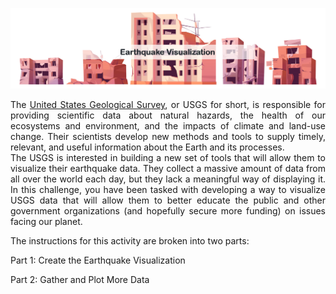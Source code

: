 <p align="center">
    <img src="https://github.com/theidari/earthquake_visualization/blob/main/asset/readme_header.png" width="900">
<p>
<p align="justify">
The <a href="https://earthquake.usgs.gov/earthquakes/feed/v1.0/geojson.php">United States Geological Survey</a>, or USGS for short, 
is responsible for providing scientific data about natural hazards, 
the health of our ecosystems and environment, and the impacts of climate and land-use change. 
Their scientists develop new methods and tools to supply timely, relevant, and useful 
information about the Earth and its processes.<br>
The USGS is interested in building a new set of tools that will allow them to visualize their 
earthquake data. They collect a massive amount of data from all over the world each day, but 
they lack a meaningful way of displaying it. In this challenge, you have been tasked with developing 
a way to visualize USGS data that will allow them to better educate the public and other government 
organizations (and hopefully secure more funding) on issues facing our planet.
<p>

The instructions for this activity are broken into two parts:

Part 1: Create the Earthquake Visualization

Part 2: Gather and Plot More Data
